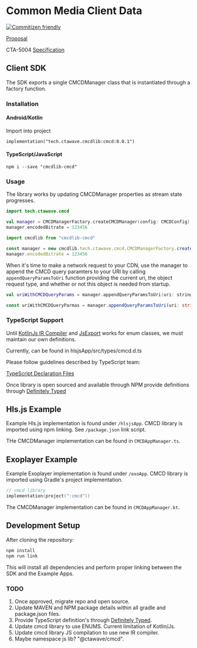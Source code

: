 # Common Media Client Data

[![Commitizen friendly](https://img.shields.io/badge/commitizen-friendly-brightgreen.svg)](https://commitizen.github.io/cz-cli/)

[Proposal](https://github.com/cta-wave/common-media-client-data)

CTA-5004
[Specification](https://docs.google.com/document/d/1S_Dj_aHVnbWnjeJYMfLU1D6tZoqYdgHT1stfznBvxig/edit)

## Client SDK

The SDK exports a single CMCDManager class that is instantiated through a factory function.

### Installation

#### Android/Kotlin

Import into project

```kotlin/dsl
implementation("tech.ctawave.cmcdlib:cmcd:0.0.1")
```

#### TypeScript/JavaScript

```shell
npm i --save "cmcdlib-cmcd"
```

### Usage

The library works by updating CMCDManager properties as stream state progresses.

```kotlin
import tech.ctawave.cmcd

val manager = CMCDManagerFactory.createCMCDManager(config: CMCDConfig): CMCDManager
manager.encodedBitrate = 123456
```

```TypeScript
import cmcdlib from "cmcdlib-cmcd"

const manager = new cmcdlib.tech.ctawave.cmcd.CMCDManagerFactory.createCMCDManager(config: CMCDConfig): CMCDManager
manager.encodedBitrate = 123456
```

When it's time to make a network request to your CDN, use the manager to append the CMCD query paramters to your URI by calling `appendQueryParamsToUri` function providing the current uri, the object request type, and whether or not this object is needed from startup.

```kotlin
val uriWithCMCDQueryParams = manager.appendQueryParamsToUri(uri: string, objectType: string , startup: boolean)
```

```TypeScript
const uriWithCMCDQueryParmas = manager.appendQueryParamsToUri(uri: string, objectType: string , startup: boolean)
```

### TypeScript Support

Until [KotlinJs IR Compiler](https://kotlinlang.org/docs/reference/js-ir-compiler.html) and [JsExport](https://kotlinlang.org/api/latest/jvm/stdlib/kotlin.js/-js-export/) works for enum classes, we must maintain our own definitions.

Currently, can be found in hlsjsApp/src/types/cmcd.d.ts

Please follow guidelines described by TypeScript team:

[TypeScript Declaration Files](https://www.typescriptlang.org/docs/handbook/declaration-files/introduction.html)

Once library is open sourced and available through NPM provide definitions through [Definitely Typed](https://definitelytyped.org/)

## Hls.js Example

Example Hls.js implementation is found under `/hlsjsApp`. CMCD library is imported using npm linking. See `/package.json` link script.

THe CMCDManager implementation can be found in `CMCDAppManager.ts`.

## Exoplayer Example

Example Exoplayer implementation is found under `/exoApp`. CMCD library is imported using Gradle's project implementation.

```kotlin
// cmcd library
implementation(project(":cmcd"))
```

The CMCDManager implementation can be found in `CMCDAppManager.kt`.

## Development Setup

After cloning the repository:

```bash
npm install
npm run link
```

This will install all dependencies and perform proper linking between the SDK and the Example Apps.

### TODO

1. Once approved, migrate repo and open source.
2. Update MAVEN and NPM package details within all gradle and package.json files.
3. Provide TypeScript definition's through [Definitely Typed](https://definitelytyped.org/).
4. Update cmcd library to use ENUMS. Current limitation of Kotlin/Js.
5. Update cmcd library JS compilation to use new IR compiler.
6. Maybe namespace js lib? "@ctawave/cmcd".

